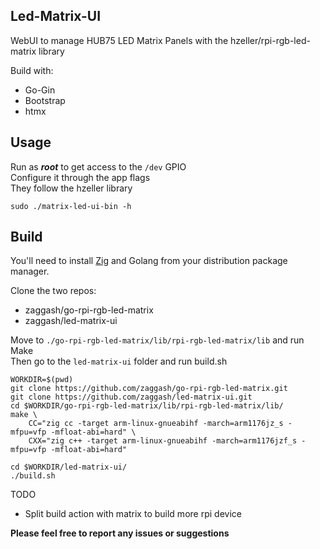 ## Led-Matrix-UI  

WebUI to manage HUB75 LED Matrix Panels with the hzeller/rpi-rgb-led-matrix library  

Build with:  
  * Go-Gin
  * Bootstrap
  * htmx

## Usage  

Run as ***root*** to get access to the `/dev` GPIO  
Configure it through the app flags  
They follow the hzeller library  
```  
sudo ./matrix-led-ui-bin -h
```

## Build  

You'll need to install [Zig](https://ziglang.org/) and Golang from your distribution package manager.  

Clone the two repos:  
 * zaggash/go-rpi-rgb-led-matrix
 * zaggash/led-matrix-ui

Move to `./go-rpi-rgb-led-matrix/lib/rpi-rgb-led-matrix/lib` and run Make  
Then go to the `led-matrix-ui` folder and run build.sh  

```
WORKDIR=$(pwd)
git clone https://github.com/zaggash/go-rpi-rgb-led-matrix.git
git clone https://github.com/zaggash/led-matrix-ui.git
cd $WORKDIR/go-rpi-rgb-led-matrix/lib/rpi-rgb-led-matrix/lib/
make \
    CC="zig cc -target arm-linux-gnueabihf -march=arm1176jz_s -mfpu=vfp -mfloat-abi=hard" \
    CXX="zig c++ -target arm-linux-gnueabihf -march=arm1176jzf_s -mfpu=vfp -mfloat-abi=hard"

cd $WORKDIR/led-matrix-ui/
./build.sh
```

TODO
 * Split build action with matrix to build more rpi device

__Please feel free to report any issues or suggestions__
